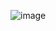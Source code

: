 ![image](https://user-images.githubusercontent.com/56306505/233271935-c8ffd1be-c700-4158-83e0-280bbb794f7c.png)
